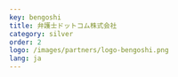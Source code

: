 ```yaml
---
key: bengoshi
title: 弁護士ドットコム株式会社
category: silver
order: 2
logo: /images/partners/logo-bengoshi.png
lang: ja
---
```

